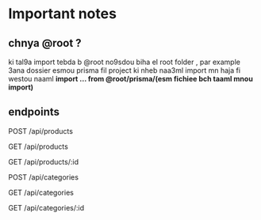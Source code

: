 # Important notes

## chnya @root ?

ki tal9a import tebda b @root no9sdou biha el root folder , par example 3ana dossier esmou prisma fil project ki nheb naa3ml import mn haja fi westou naaml
<strong>import ... from @root/prisma/(esm fichiee bch taaml mnou import)</strong>
<br/>

## endpoints

POST /api/products

GET /api/products

GET /api/products/:id

POST /api/categories

GET /api/categories

GET /api/categories/:id
